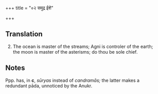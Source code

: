 +++
title = "०२ समुद्र ईशे"

+++
## Translation
2. The ocean is master of the streams; Agni is controler of the earth;  
the moon is master of the asterisms; do thou be sole chief.

## Notes
Ppp. has, in **c**, *sūryas* instead of *candramās;* the latter makes a  
redundant pāda, unnoticed by the Anukr.
